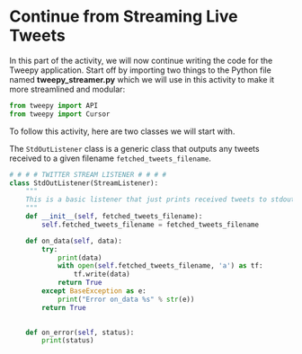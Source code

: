 # Continue from Streaming Live Tweets

In this part of the activity, we will now continue writing the code for the Tweepy application. Start off by importing two things to the Python file named **tweepy_streamer.py** which we will use in this activity to make it more streamlined and modular:

```python
from tweepy import API
from tweepy import Cursor
```

To follow this activity, here are two classes we will start with. 

The `StdOutListener` class is a generic class that outputs any tweets received to a given filename `fetched_tweets_filename`. 

```python
# # # # TWITTER STREAM LISTENER # # # #
class StdOutListener(StreamListener):
    """
    This is a basic listener that just prints received tweets to stdout.
    """
    def __init__(self, fetched_tweets_filename):
        self.fetched_tweets_filename = fetched_tweets_filename

    def on_data(self, data):
        try:
            print(data)
            with open(self.fetched_tweets_filename, 'a') as tf:
                tf.write(data)
            return True
        except BaseException as e:
            print("Error on_data %s" % str(e))
        return True
          

    def on_error(self, status):
        print(status)
```






